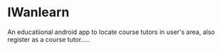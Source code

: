 # IWanlearn
An educatiional android app to locate course tutors in user's area, also register as a course tutor.....
